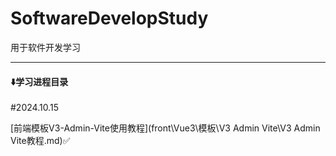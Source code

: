 # SoftwareDevelopStudy
用于软件开发学习

------

#### ⬇️学习进程目录

#2024.10.15

[前端模板V3-Admin-Vite使用教程](front\Vue3\模板\V3 Admin Vite\V3 Admin Vite教程.md)✅

